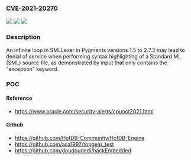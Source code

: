 ### [CVE-2021-20270](https://cve.mitre.org/cgi-bin/cvename.cgi?name=CVE-2021-20270)
![](https://img.shields.io/static/v1?label=Product&message=python-pygments&color=blue)
![](https://img.shields.io/static/v1?label=Version&message=python-pygments%202.7.4%20&color=brightgreen)
![](https://img.shields.io/static/v1?label=Vulnerability&message=CWE-835&color=brightgreen)

### Description

An infinite loop in SMLLexer in Pygments versions 1.5 to 2.7.3 may lead to denial of service when performing syntax highlighting of a Standard ML (SML) source file, as demonstrated by input that only contains the "exception" keyword.

### POC

#### Reference
- https://www.oracle.com/security-alerts/cpuoct2021.html

#### Github
- https://github.com/HotDB-Community/HotDB-Engine
- https://github.com/asa1997/topgear_test
- https://github.com/doudoudedi/hackEmbedded

